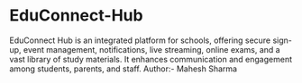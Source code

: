 # EduConnect-Hub
EduConnect Hub is an integrated platform for schools, offering secure sign-up, event management, notifications, live streaming, online exams, and a vast library of study materials. It enhances communication and engagement among students, parents, and staff.
Author:- Mahesh Sharma
